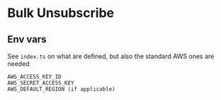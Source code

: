 # Bulk Unsubscribe

## Env vars

See `index.ts` on what are defined, but also the standard AWS ones are needed

```
AWS_ACCESS_KEY_ID
AWS_SECRET_ACCESS_KEY
AWS_DEFAULT_REGION (if applicable)
```

